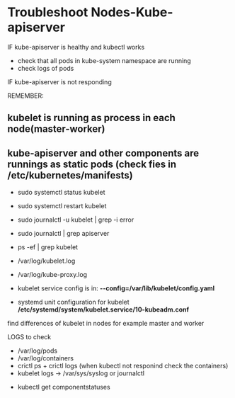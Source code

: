 # Troubleshoot Nodes-Kube-apiserver

IF kube-apiserver is healthy and kubectl works
- check that all pods in kube-system namespace are running
- check logs of pods


IF kube-apiserver is not responding

REMEMBER: 
## kubelet is running as process in each node(master-worker)
## kube-apiserver and other components are runnings as static pods (check fies in /etc/kubernetes/manifests)

- sudo systemctl status kubelet
- sudo systemctl restart kubelet
- sudo journalctl -u kubelet | grep -i error
- sudo journalctl | grep apiserver
- ps -ef | grep kubelet
- /var/log/kubelet.log
- /var/log/kube-proxy.log

- kubelet service config is in: **--config=/var/lib/kubelet/config.yaml**

- systemd unit configuration for kubelet
**/etc/systemd/system/kubelet.service/10-kubeadm.conf**

find differences of kubelet in nodes for example master and worker

LOGS to check
- /var/log/pods
- /var/log/containers
- crictl ps + crictl logs (when kubectl not responind check the containers)
- kubelet logs -> /var/sys/syslog or journalctl

* kubectl get componentstatuses
